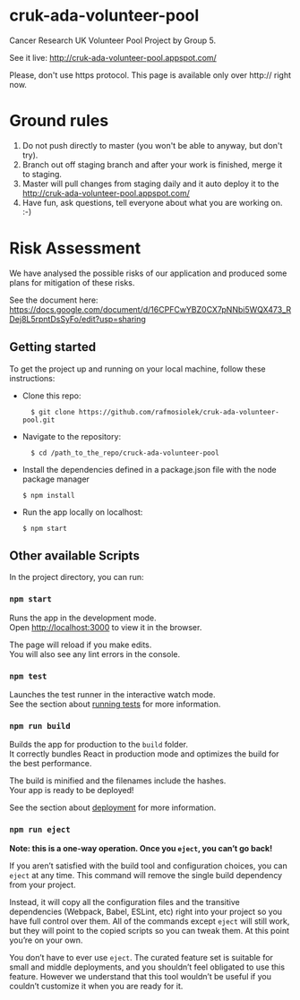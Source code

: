 # cruk-ada-volunteer-pool

Cancer Research UK Volunteer Pool Project by Group 5.

See it live: http://cruk-ada-volunteer-pool.appspot.com/

Please, don't use https protocol. This page is available only over http:// right now.

# Ground rules

1. Do not push directly to master (you won't be able to anyway, but don't try).
2. Branch out off staging branch and after your work is finished, merge it to staging.
3. Master will pull changes from staging daily and it auto deploy it to the http://cruk-ada-volunteer-pool.appspot.com/
4. Have fun, ask questions, tell everyone about what you are working on. :-)

# Risk Assessment

We have analysed the possible risks of our application and produced some plans for mitigation of these risks. 

See the document here:
https://docs.google.com/document/d/16CPFCwYBZ0CX7pNNbi5WQX473_RDej8L5rpntDsSyFo/edit?usp=sharing

## Getting started

To get the project up and running on your local machine, follow these instructions:

- Clone this repo:

  ```
    $ git clone https://github.com/rafmosiolek/cruk-ada-volunteer-pool.git
  ```

- Navigate to the repository:

  ```
    $ cd /path_to_the_repo/cruck-ada-volunteer-pool
  ```

- Install the dependencies defined in a package.json file with the node package manager

  ```
  $ npm install
  ```

- Run the app locally on localhost:
  ```
  $ npm start
  ```

## Other available Scripts

In the project directory, you can run:

### `npm start`

Runs the app in the development mode.<br />
Open [http://localhost:3000](http://localhost:3000) to view it in the browser.

The page will reload if you make edits.<br />
You will also see any lint errors in the console.

### `npm test`

Launches the test runner in the interactive watch mode.<br />
See the section about [running tests](https://facebook.github.io/create-react-app/docs/running-tests) for more information.

### `npm run build`

Builds the app for production to the `build` folder.<br />
It correctly bundles React in production mode and optimizes the build for the best performance.

The build is minified and the filenames include the hashes.<br />
Your app is ready to be deployed!

See the section about [deployment](https://facebook.github.io/create-react-app/docs/deployment) for more information.

### `npm run eject`

**Note: this is a one-way operation. Once you `eject`, you can’t go back!**

If you aren’t satisfied with the build tool and configuration choices, you can `eject` at any time. This command will remove the single build dependency from your project.

Instead, it will copy all the configuration files and the transitive dependencies (Webpack, Babel, ESLint, etc) right into your project so you have full control over them. All of the commands except `eject` will still work, but they will point to the copied scripts so you can tweak them. At this point you’re on your own.

You don’t have to ever use `eject`. The curated feature set is suitable for small and middle deployments, and you shouldn’t feel obligated to use this feature. However we understand that this tool wouldn’t be useful if you couldn’t customize it when you are ready for it.
